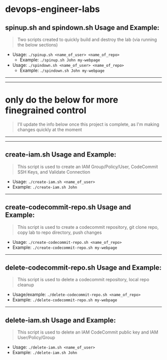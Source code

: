 # devops-engineer-labs

## spinup.sh and spindown.sh Usage and Example:
> Two scripts created to quickly build and destroy the lab (via running the below sections)
* Usage: `./spinup.sh <name_of_user> <name_of_repo>`
    * Example: `./spinup.sh John my-webpage`
* Usage: `./spindown.sh <name_of_user> <name_of_repo>`
    * Example: `./spindown.sh John my-webpage`

---
---
# only do the below for more finegrained control
> I'll update the info below once this project is complete, as I'm making changes quickly at the moment
---
---

## create-iam.sh Usage and Example:

> This script is used to create an IAM Group/Policy/User, CodeCommit SSH Keys, and Validate Connection
* Usage: `./create-iam.sh <name_of_user>`
* Example:  `./create-iam.sh John`

---

## create-codecommit-repo.sh Usage and Example:

> This script is used to create a codecommit repository, git clone repo, copy lab to repo directory, push changes
* Usage: `./create-codecommit-repo.sh <name_of_repo>`
* Example:  `./create-codecommit-repo.sh my-webpage`

---

## delete-codecommit-repo.sh Usage and Example:

> This script is used to delete a codecommit repository, local repo cleanup
* Usage/example: `./delete-codecommit-repo.sh <name_of_repo>`
* Example:  `./delete-codecommit-repo.sh my-webpage`

---

## delete-iam.sh Usage and Example:

> This script is used to delete an IAM CodeCommit public key and IAM User/Policy/Group
* Usage: `./delete-iam.sh <name_of_user>`
* Example:  `./delete-iam.sh John`
